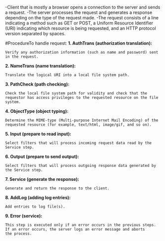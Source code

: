 -Client that is mostly a browser opens a connection to the server and sends a request.
-The server processes the request and generates a response depending on the type of the request made.
-The request consists of a line indicating a method such as GET or POST, a Uniform Resource Identifier (URI) indicating which resource is being requested, and an HTTP protocol version separated by spaces.


#ProcedureTo handle request:
**1. AuthTrans (authorization translation):**

	Verify any authorization information (such as name and password) sent in the request.

**2. NameTrans (name translation):**

	Translate the logical URI into a local file system path.

**3. PathCheck (path checking):**

	Check the local file system path for validity and check that the requestor has access privileges to the requested resource on the file 		system.

**4. ObjectType (object typing):**

	Determine the MIME-type (Multi-purpose Internet Mail Encoding) of the requested resource (for example, text/html, image/gif, and so on).

**5. Input (prepare to read input):**

	Select filters that will process incoming request data read by the Service step.

**6. Output (prepare to send output):**

	Select filters that will process outgoing response data generated by the Service step.

**7. Service (generate the response):**

	Generate and return the response to the client.

**8. AddLog (adding log entries):**

	Add entries to log file(s).

**9. Error (service):**

	This step is executed only if an error occurs in the previous steps. If an error occurs, the server logs an error message and aborts 		the process.
